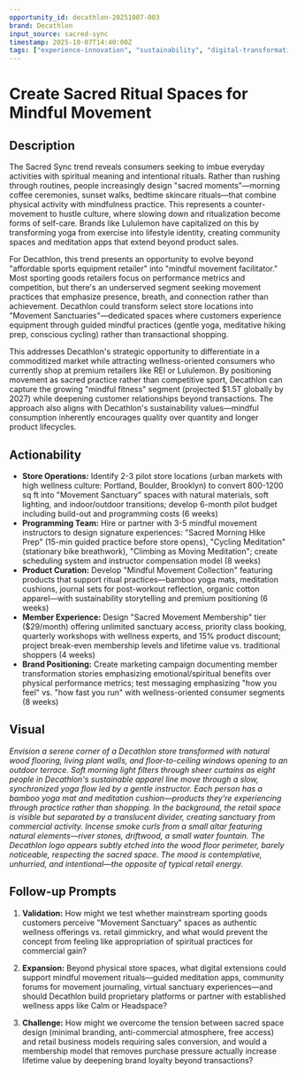 ```yaml
---
opportunity_id: decathlon-20251007-003
brand: Decathlon
input_source: sacred-sync
timestamp: 2025-10-07T14:40:00Z
tags: ["experience-innovation", "sustainability", "digital-transformation", "retail"]
---
```


# Create Sacred Ritual Spaces for Mindful Movement

## Description

The Sacred Sync trend reveals consumers seeking to imbue everyday activities with spiritual meaning and intentional rituals. Rather than rushing through routines, people increasingly design "sacred moments"—morning coffee ceremonies, sunset walks, bedtime skincare rituals—that combine physical activity with mindfulness practice. This represents a counter-movement to hustle culture, where slowing down and ritualization become forms of self-care. Brands like Lululemon have capitalized on this by transforming yoga from exercise into lifestyle identity, creating community spaces and meditation apps that extend beyond product sales.

For Decathlon, this trend presents an opportunity to evolve beyond "affordable sports equipment retailer" into "mindful movement facilitator." Most sporting goods retailers focus on performance metrics and competition, but there's an underserved segment seeking movement practices that emphasize presence, breath, and connection rather than achievement. Decathlon could transform select store locations into "Movement Sanctuaries"—dedicated spaces where customers experience equipment through guided mindful practices (gentle yoga, meditative hiking prep, conscious cycling) rather than transactional shopping.

This addresses Decathlon's strategic opportunity to differentiate in a commoditized market while attracting wellness-oriented consumers who currently shop at premium retailers like REI or Lululemon. By positioning movement as sacred practice rather than competitive sport, Decathlon can capture the growing "mindful fitness" segment (projected $1.5T globally by 2027) while deepening customer relationships beyond transactions. The approach also aligns with Decathlon's sustainability values—mindful consumption inherently encourages quality over quantity and longer product lifecycles.

## Actionability

- **Store Operations:** Identify 2-3 pilot store locations (urban markets with high wellness culture: Portland, Boulder, Brooklyn) to convert 800-1200 sq ft into "Movement Sanctuary" spaces with natural materials, soft lighting, and indoor/outdoor transitions; develop 6-month pilot budget including build-out and programming costs (6 weeks)
- **Programming Team:** Hire or partner with 3-5 mindful movement instructors to design signature experiences: "Sacred Morning Hike Prep" (15-min guided practice before store opens), "Cycling Meditation" (stationary bike breathwork), "Climbing as Moving Meditation"; create scheduling system and instructor compensation model (8 weeks)
- **Product Curation:** Develop "Mindful Movement Collection" featuring products that support ritual practices—bamboo yoga mats, meditation cushions, journal sets for post-workout reflection, organic cotton apparel—with sustainability storytelling and premium positioning (6 weeks)
- **Member Experience:** Design "Sacred Movement Membership" tier ($29/month) offering unlimited sanctuary access, priority class booking, quarterly workshops with wellness experts, and 15% product discount; project break-even membership levels and lifetime value vs. traditional shoppers (4 weeks)
- **Brand Positioning:** Create marketing campaign documenting member transformation stories emphasizing emotional/spiritual benefits over physical performance metrics; test messaging emphasizing "how you feel" vs. "how fast you run" with wellness-oriented consumer segments (8 weeks)

## Visual

*Envision a serene corner of a Decathlon store transformed with natural wood flooring, living plant walls, and floor-to-ceiling windows opening to an outdoor terrace. Soft morning light filters through sheer curtains as eight people in Decathlon's sustainable apparel line move through a slow, synchronized yoga flow led by a gentle instructor. Each person has a bamboo yoga mat and meditation cushion—products they're experiencing through practice rather than shopping. In the background, the retail space is visible but separated by a translucent divider, creating sanctuary from commercial activity. Incense smoke curls from a small altar featuring natural elements—river stones, driftwood, a small water fountain. The Decathlon logo appears subtly etched into the wood floor perimeter, barely noticeable, respecting the sacred space. The mood is contemplative, unhurried, and intentional—the opposite of typical retail energy.*

## Follow-up Prompts

1. **Validation:** How might we test whether mainstream sporting goods customers perceive "Movement Sanctuary" spaces as authentic wellness offerings vs. retail gimmickry, and what would prevent the concept from feeling like appropriation of spiritual practices for commercial gain?

2. **Expansion:** Beyond physical store spaces, what digital extensions could support mindful movement rituals—guided meditation apps, community forums for movement journaling, virtual sanctuary experiences—and should Decathlon build proprietary platforms or partner with established wellness apps like Calm or Headspace?

3. **Challenge:** How might we overcome the tension between sacred space design (minimal branding, anti-commercial atmosphere, free access) and retail business models requiring sales conversion, and would a membership model that removes purchase pressure actually increase lifetime value by deepening brand loyalty beyond transactions?
